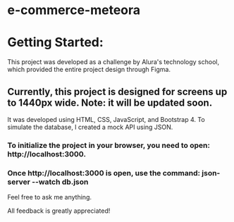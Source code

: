 # e-commerce-meteora

# Getting Started:

This project was developed as a challenge by Alura's technology school, which provided the entire project design through Figma.

## Currently, this project is designed for screens up to 1440px wide. Note: it will be updated soon.

It was developed using HTML, CSS, JavaScript, and Bootstrap 4. To simulate the database, I created a mock API using JSON.
### To initialize the project in your browser, you need to open: http://localhost:3000.

### Once http://localhost:3000 is open, use the command: json-server --watch db.json

Feel free to ask me anything.

All feedback is greatly appreciated!
